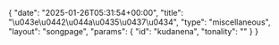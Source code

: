 {
    "date": "2025-01-26T05:31:54+00:00",
    "title": "\u043e\u0442\u044a\u0435\u0437\u0434",
    "type": "miscellaneous",
    "layout": "songpage",
    "params": {
        "id": "kudanena",
        "tonality": ""
    }
}